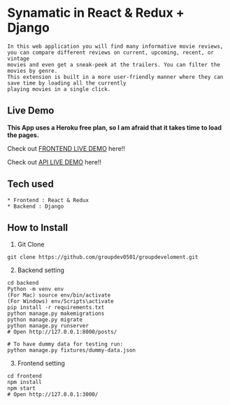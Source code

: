 # Synamatic in React & Redux + Django

```
In this web application you will find many informative movie reviews, 
you can compare different reviews on current, upcoming, recent, or vintage
movies and even get a sneak-peek at the trailers. You can filter the movies by genre. 
This extension is built in a more user-friendly manner where they can save time by loading all the currently 
playing movies in a single click.

```

## Live Demo

**This App uses a Heroku free plan, so I am afraid that it takes time to load the pages.**

Check out [FRONTEND LIVE DEMO](https://frontend-moviereviews.herokuapp.com/) here!!

Check out [API LIVE DEMO](https://backend-moviereviews.herokuapp.com/) here!!

## Tech used

```
* Frontend : React & Redux
* Backend : Django
```

## How to Install

1. Git Clone

```
git clone https://github.com/groupdev0501/groupdeveloment.git
```

2. Backend setting

```
cd backend
Python -m venv env
(For Mac) source env/bin/activate
(For Windows) env/Scripts\activate
pip install -r requirements.txt
python manage.py makemigrations
python manage.py migrate
python manage.py runserver
# Open http://127.0.0.1:8000/posts/

# To have dummy data for testing run:
python manage.py fixtures/dummy-data.json
```

3. Frontend setting

```
cd frontend
npm install
npm start
# Open http://127.0.0.1:3000/
```
